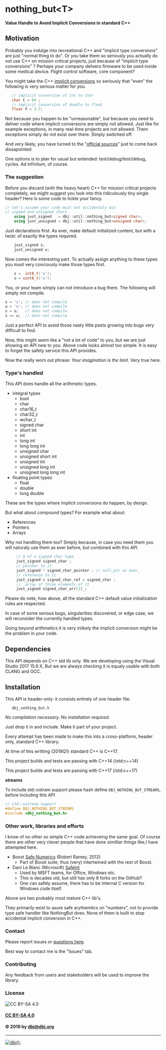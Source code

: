 # nothing_but&lt;T&gt;

**Value Handle to Avoid Implicit Conversions in standard C++**

## Motivation

Probably you indulge into recreational C++ and "implicit type conversions" are just "normal thing to do". Or you take them so seriously you actually do not use C++ on mission critical projects, just because of "implicit type conversions" ? Perhaps your company delivers  firmware to be used inside some medical device. Flight control software, core component? 

You might take the C++ [implicit conversions](https://en.cppreference.com/w/cpp/language/implicit_conversion) so seriously that "even" the following is very serious matter for you.

```cpp
   // implicit conversion of int to char
   char C = 64 ;
   // implicit conversion of double to float
   float F = 3.7;
```
Not because you happen to be "unreasonable", but because you need to deliver code where implicit conversions are simply not allowed. 
Just like for example exceptions, in many real-time projects are not allowed. Them exceptions simply do not exist over there. Simply switched off.

And very likely, you have turned to the "[official sources](https://docs.microsoft.com/en-us/cpp/cpp/type-conversions-and-type-safety-modern-cpp?view=vs-2017)" just to come back dissapointed.

One options is to plan for usual but extended: test/debug/test/debug, cycles. Ad infinitum, of course.

### The suggestion

Before you discard (with the heavy heart) C++ for mission critical projects completely, we might suggest you look into this ridiculously tiny single header? Here is some code to tickle your fancy.

```cpp
// let's assume your code must not accidentaly mix
// signed and unsigned chars
    using just_signed   = dbj::util::nothing_but<signed char>;
    using just_unsigned = dbj::util::nothing_but<unsigned char>;
```
Just declarations first. As ever, make default initialized content, but with a twist: of exactly the types required.
```cpp
    just_signed s;
    just_unsigned u;
```

Now comes the interesting part. To actually assign anything to these types you must very conciously make those types first.
```cpp
    s =  int8_t('s');
    u = uint8_t('u');
```
You, or your team simply can not introduce a bug there. The following will simply not compile.
```cpp
s = 's'; // does not compile
u = 'u'; // does not compile
s = u;   // does not compile
s == u;  // does not compile
```
Just a perfect API to avoid those nasty little pests growing into bugs very difficult to find.

Now, this might seem like a "not a lot of code" to you, but we are just showing an API new to you. Above code looks almost too simple. It is easy to forget the safety service this API provides.

Now the really worn out phrase: *Your imagination is the limit*. Very true here.

### Type's handled

This API does handle all the arithmetic types.

- integral types	
    - bool
    - char
    - char16_t
    - char32_t
    - wchar_t
    - signed char
    - short int
    - int
    - long int
    - long long int
    - unsigned char
    - unsigned short int
    - unsigned int
    - unsigned long int
    - unsigned long long int
- floating point types
     - float
     - double
     - long double

These are the types where implicit conversions do happen, by design.

But what about compound types?  For example what about:

- References
- Pointers
- Arrays

Why not handling them too?  Simply because, in case you need them 
you will naturaly use them as ever before, but combined with this API.

```cpp
     // 0 of a signed char type
     just_signed signed_char ; 
     // pointer to it
     just_signed * signed_char_pointer ; // null_ptr as ever_
     // reference to it
     just_signed & signed_char_ref = signed_char ;
     //  array of three elements of it
     just_signed signed_char_arr[3]_;
```

Please do note, how above, all the standard C++ 
default value initialization rules are respected.

In case of some serious bugs, singularities discovered, or edge case, we will reconsider the currently handled types. 

Going beyond arithmetics it is very inlikely the implicit conversion might be the problem in your code.

## Dependencies

This API depends on C++ std lib only. We are developing using the Visual Studio 2017 15.9.X, 
But we are always checking it is equaly usable with both CLANG and GCC.

## Installation

This API is header-only: it consists entirely of one header file:

       dbj_nothing_but.h

*No compilation necessary. No installation required.* 

Just drop it in and include. Make it part of your project.


Every attempt has been made to make this into a cross-platform, 
header only, standard C++ library.

At time of this writting (2019Q1) standard C++ is C++17. 

This project builds and tests are passing with C++14 (/std:c++14)

This project builds and tests are passing with C++17 (/std:c++17)

**streams**

To include std::ostram support please 
hash define `DBJ_NOTHING_BUT_STREAMS`, before including this API

```cpp
// std::ostream support
#define DBJ_NOTHING_BUT_STREAMS
#include <dbj_nothing_but.h>

```

### Other work, libraries and efforts

I know of no other so simple C++ code achieveing the same goal.
Of course there are other very clever people that have done similliar things like,I have attempted here.

- Boost [Safe Numerics](https://github.com/boostorg/safe_numerics/tree/develop/include/boost/safe_numerics) (Robert Ramey, 2012)
    - Part of Boost suite, thus (very) intertwined with the rest of Boost.
- Dani Le Blanc (Microsoft) [SafeInt](https://github.com/dcleblanc/SafeInt)
    - Used by MSFT teams, for Office, Windows etc.
    - This is decades old, but still has only 8 forks on the GitHub?
    - One can safely assume, there has to be internal C version for Windows code itself.

Above are two probably most mature C++ lib's. 

They primarily exist to asure safe arythemtics on "numbers", not to provide type safe handler like NothingBut<T> does.
None of them is built to stop accidental implicit conversion in C++.

### Contact
Please report issues or [questions here](https://github.com/dbj-systems/dbj-laboratorium/issues).
 
Best way to contact me is the "Issues" tab.
### Contributing
Any feedback from users and stakeholders will be used to improve the library.
### License
![CC BY-SA 4.0](https://mirrors.creativecommons.org/presskit/buttons/88x31/png/by-sa.png)
#### [CC BY-SA 4.0](https://creativecommons.org/licenses/by-sa/4.0/)
#### &copy; 2019 by dbj@dbj.org
---------
[![dbj();](http://dbj.org/wp-content/uploads/2015/12/cropped-dbj-icon-e1486129719897.jpg)](http://www.dbj.org "dbj")  
